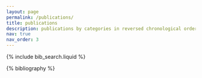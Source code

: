 ```yaml
---
layout: page
permalink: /publications/
title: publications
description: publications by categories in reversed chronological order. if you cannot find tbe full text online, please email me and i will be happy to provide you with a copy.
nav: true
nav_order: 3
---
```


<!-- _pages/publications.md -->

<!-- Bibsearch Feature -->

{% include bib_search.liquid %}

<div class="publications">

{% bibliography %}

</div>
